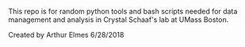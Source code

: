 This repo is for random python tools and bash scripts needed for data management and analysis in Crystal Schaaf's lab at UMass Boston.

Created by Arthur Elmes 6/28/2018
